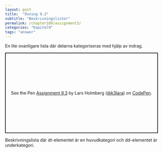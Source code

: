 ```yaml
---
layout: post
title:  "Övning 9.3"
subtitle: "Beskrivningslistor"
permalink: /chapter109/assignment3/
categories: "Kapitel9"
tags: "answer"
---
```

En lite ovanligare lista där delarna kategoriseras med hjälp av indrag.
<p class="codepen" data-height="265" data-theme-id="light" data-default-tab="html,result" data-user="k3lara" data-slug-hash="oNvEwXR" style="height: 265px; box-sizing: border-box; display: flex; align-items: center; justify-content: center; border: 2px solid; margin: 1em 0; padding: 1em;" data-pen-title="Assignment 9.3">
  <span>See the Pen <a href="https://codepen.io/k3lara/pen/oNvEwXR/">
  Assignment 9.3</a> by Lars Holmberg (<a href="https://codepen.io/k3lara">@k3lara</a>)
  on <a href="https://codepen.io">CodePen</a>.</span>
</p>
<script async src="https://static.codepen.io/assets/embed/ei.js"></script>
<figcaption>Beskrivningslista där dt-elementet är en huvudkategori och dd-elementet är underkategori.</figcaption>
